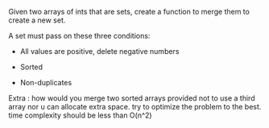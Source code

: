 Given two arrays of ints that are sets, create a function to merge them to create a new set.

A set must pass on these three conditions:

- All values are positive, delete negative numbers

- Sorted

- Non-duplicates

Extra :
how would you merge two sorted arrays provided not to use a third array nor u can allocate extra space. try to optimize the problem to the best. time complexity should be less than O(n^2)
